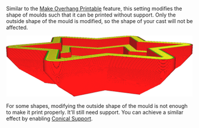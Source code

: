 Similar to the [Make Overhang Printable](conical_overhang_enabled.md) feature, this setting modifies the shape of moulds such that it can be printed without support. Only the outside shape of the mould is modified, so the shape of your cast will not be affected.

![An angle of 40 degrees allows the bottom side of this mould to print without needing any support](images/mold_angle.png)

For some shapes, modifying the outside shape of the mould is not enough to make it print properly. It'll still need support. You can achieve a similar effect by enabling [Conical Support](support_conical_enabled.md).